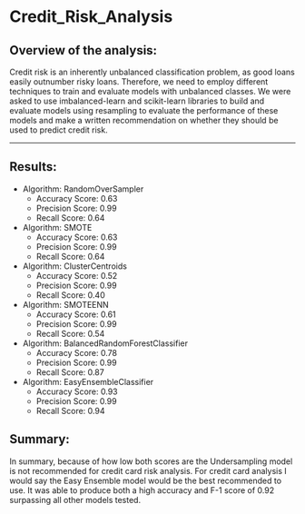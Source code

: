 # Credit_Risk_Analysis

## Overview of the analysis: 
Credit risk is an inherently unbalanced classification problem, as good loans easily outnumber risky loans. Therefore, we need to employ different techniques to train and evaluate models with unbalanced classes. We were asked to use imbalanced-learn and scikit-learn libraries to build and evaluate models using resampling to evaluate the performance of these models and make a written recommendation on whether they should be used to predict credit risk.

---

## Results: 
- Algorithm: RandomOverSampler
  - Accuracy Score: 0.63
  - Precision Score: 0.99
  - Recall Score: 0.64
![]()
- Algorithm: SMOTE
  - Accuracy Score: 0.63
  - Precision Score: 0.99
  - Recall Score: 0.64
![]()
- Algorithm: ClusterCentroids
  - Accuracy Score: 0.52
  - Precision Score: 0.99
  - Recall Score: 0.40
![]()
- Algorithm: SMOTEENN
  - Accuracy Score: 0.61
  - Precision Score: 0.99
  - Recall Score: 0.54
![]()
- Algorithm: BalancedRandomForestClassifier
  - Accuracy Score: 0.78
  - Precision Score: 0.99
  - Recall Score: 0.87
![]()
- Algorithm: EasyEnsembleClassifier
  - Accuracy Score: 0.93
  - Precision Score: 0.99
  - Recall Score: 0.94
![]()

## Summary: 
In summary, because of how low both scores are the Undersampling model is not recommended for credit card risk analysis.
For credit card analysis I would say the Easy Ensemble model would be the best recommended to use. It was able to produce both a high accuracy and F-1 score of 0.92 surpassing all other models tested.
